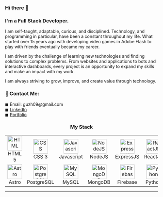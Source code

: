 ### Hi there 👋

<h3>I'm a Full Stack Developer.</h3>

<p>
I am self-taught, adaptable, curious, and disciplined. Technology, and programming in particular, have been a constant throughout my life. What started over 15 years ago with developing video games in Adobe Flash to play with friends eventually became my career.
</p>
<p>
I am driven by the challenge of learning new technologies and finding solutions to complex problems. From websites and applications to bots and interactive dashboards, every project is an opportunity to expand my skills and make an impact with my work.
</p>
<p>
I am always striving to grow, improve, and create value through technology.
</p>

<h3>📩 Contact Me:</h3>

<p>
    ◼ Email: guzh09@gmail.com <br>
    ◼ <a href="https://www.linkedin.com/in/hernan-agustin-otero-dev/">LinkedIn</a> <br>
    ◼ <a href="https://guzhotero.dev/">Portfolio</a> <br>
</p>

<h3 align="center"> My Stack </h3> 

<table align="center">
  <tr>
    <td align="center" width="96">
      <a href="#">
        <img src="https://skillicons.dev/icons?i=html" width="48" height="48" alt="HTML" />
      </a>
      <br>HTML 5
    </td>
    <td align="center" width="96">
      <a href="#">
        <img src="https://skillicons.dev/icons?i=css" width="48" height="48" alt="CSS" />
      </a>
      <br>CSS 3
    </td>
    <td align="center" width="96">
      <a href="#">
        <img src="https://skillicons.dev/icons?i=js" width="48" height="48" alt="Javascript" />
      </a>
      <br>Javascript
    </td>
    <td align="center" width="96">
      <a href="#">
        <img src="https://skillicons.dev/icons?i=nodejs" width="48" height="48" alt="NodeJS" />
      </a>
      <br>NodeJS
    </td>
    <td align="center" width="96"> 
      <a href="#" >
        <img src="https://skillicons.dev/icons?i=express" width="48" height="48" alt="ExpressJS" />
      </a>
      <br>ExpressJS
    </td>
    <td align="center" width="96">
      <a href="#">
        <img src="https://skillicons.dev/icons?i=react" width="48" height="48" alt="ReactJS" />
      </a>
      <br>ReactJS
    </td>
    <td align="center"  width="96">
      <a href="#">
        <img src="https://skillicons.dev/icons?i=tailwind" width="48" height="48" alt="TailwindCSS" />
      </a>
      <br>TailwindCSS
    </td>
    <td align="center" width="96">
      <a href="#">
        <img src="https://skillicons.dev/icons?i=bootstrap" width="48" height="48" alt="Bootstrap" />
      </a>
      <br>Bootstrap
    </td>
    <td align="center" width="96">
      <a href="#">
        <img src="https://skillicons.dev/icons?i=sass" width="48" height="48" alt="SASS" />
      </a>
      <br>SASS
    </td>
  </tr>
  <tr align="center">
    <td align="center" width="96">
      <a href="#">
        <img src="https://skillicons.dev/icons?i=astro" width="48" height="48" alt="Astro" />
      </a>
      <br>Astro
    </td>
    <td align="center" width="96">
      <a href="#">
        <img src="https://skillicons.dev/icons?i=postgres" width="48" height="48" alt="PostgreSQL" />
      </a>
      <br>PostgreSQL
    </td>
    <td align="center" width="96">
      <a href="#">
        <img src="https://skillicons.dev/icons?i=mysql" width="48" height="48" alt="MySQL" />
      </a>
      <br>MySQL
    </td>
    <td align="center"  width="96">
      <a href="#">
        <img src="https://skillicons.dev/icons?i=mongodb" width="48" height="48" alt="MongoDB" />
      </a>
      <br>MongoDB
    </td>
    <td align="center"  width="96">
      <a href="#">
        <img src="https://skillicons.dev/icons?i=firebase" width="48" height="48" alt="Firebase" />
      </a>
      <br>Firebase
    </td>
    <td align="center"  width="96">
      <a href="#">
        <img src="https://skillicons.dev/icons?i=python" width="48" height="48" alt="Python" />
      </a>
      <br>Python
    </td>
    <td align="center"  width="96">
      <a href="#">
        <img src="https://skillicons.dev/icons?i=python" width="48" height="48" alt="Python" />
      </a>
      <br>Streamlit
    </td>
    <td align="center"  width="96">
      <a href="#">
        <img src="https://skillicons.dev/icons?i=discordjs" width="48" height="48" alt="DiscordJS" />
      </a>
      <br>DiscordJS
    </td>
    <td align="center" width="96">
      <br>
    </td>
</table>

<hr/>
